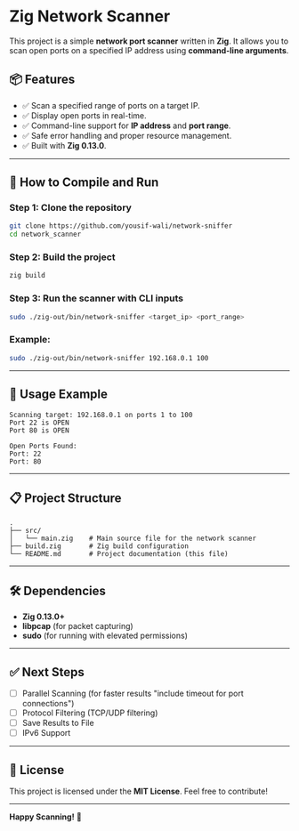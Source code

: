 # Zig Network Scanner

This project is a simple **network port scanner** written in **Zig**. It allows you to scan open ports on a specified IP address using **command-line arguments**.

## 📦 Features
- ✅ Scan a specified range of ports on a target IP.
- ✅ Display open ports in real-time.
- ✅ Command-line support for **IP address** and **port range**.
- ✅ Safe error handling and proper resource management.
- ✅ Built with **Zig 0.13.0**.

---

## 🚀 How to Compile and Run
### **Step 1: Clone the repository**
```bash
git clone https://github.com/yousif-wali/network-sniffer
cd network_scanner
```

### **Step 2: Build the project**
```bash
zig build
```

### **Step 3: Run the scanner with CLI inputs**
```bash
sudo ./zig-out/bin/network-sniffer <target_ip> <port_range>
```

### **Example:**
```bash
sudo ./zig-out/bin/network-sniffer 192.168.0.1 100
```

---

## 📖 Usage Example
```plaintext
Scanning target: 192.168.0.1 on ports 1 to 100
Port 22 is OPEN
Port 80 is OPEN

Open Ports Found:
Port: 22
Port: 80
```

---

## 📋 Project Structure
```plaintext
.
├── src/
│   └── main.zig    # Main source file for the network scanner
├── build.zig       # Zig build configuration
└── README.md       # Project documentation (this file)
```

---

## 🛠️ Dependencies
- **Zig 0.13.0+**
- **libpcap** (for packet capturing)
- **sudo** (for running with elevated permissions)

---

## ✅ Next Steps
- [ ] Parallel Scanning (for faster results "include timeout for port connections")
- [ ] Protocol Filtering (TCP/UDP filtering)
- [ ] Save Results to File
- [ ] IPv6 Support

---

## 📄 License
This project is licensed under the **MIT License**. Feel free to contribute!

---

**Happy Scanning!** 🎯
